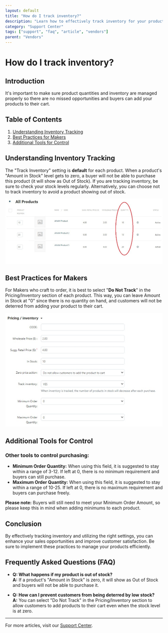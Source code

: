 ```yaml
---
layout: default
title: "How do I track inventory?"
description: "Learn how to effectively track inventory for your products."
category: "Support Center"
tags: ["support", "faq", "article", "vendors"]
parent: "Vendors"
---
```


# How do I track inventory?

## Introduction

It's important to make sure product quantities and inventory are managed properly so there are no missed opportunities and buyers can add your products to their cart. 

## Table of Contents
1. [Understanding Inventory Tracking](#understanding-inventory-tracking)
2. [Best Practices for Makers](#best-practices-for-makers)
3. [Additional Tools for Control](#additional-tools-for-control)

## Understanding Inventory Tracking

The "Track Inventory" setting is **default** for each product. When a product's "Amount in Stock" level gets to zero, a buyer will not be able to purchase this product (it will show as Out of Stock). If you are tracking inventory, be sure to check your stock levels regularly. Alternatively, you can choose not to track inventory to avoid a product showing out of stock.

![Inventory Tracking](/images/Untitled_design__12_.png)

## Best Practices for Makers

For Makers who craft to order, it is best to select "**Do Not Track**" in the Pricing/Inventory section of each product. This way, you can leave Amount in Stock at "0" since there is no quantity on hand, and customers will not be deterred from adding your product to their cart.

![Craft to Order](/images/Web_capture_24-2-2022_2187_anamcraft.jpg)

## Additional Tools for Control

### Other tools to control purchasing:

- **Minimum Order Quantity:** When using this field, it is suggested to stay within a range of 3-12. If left at 0, there is no minimum requirement and buyers can still purchase.
- **Maximum Order Quantity:** When using this field, it is suggested to stay within a range of 10-25. If left at 0, there is no maximum requirement and buyers can purchase freely.

**Please note:** Buyers will still need to meet your Minimum Order Amount, so please keep this in mind when adding minimums to each product.

## Conclusion

By effectively tracking inventory and utilizing the right settings, you can enhance your sales opportunities and improve customer satisfaction. Be sure to implement these practices to manage your products efficiently.

## Frequently Asked Questions (FAQ)

- **Q: What happens if my product is out of stock?**  
  **A:** If a product's "Amount in Stock" is zero, it will show as Out of Stock and buyers will not be able to purchase it.

- **Q: How can I prevent customers from being deterred by low stock?**  
  **A:** You can select "Do Not Track" in the Pricing/Inventory section to allow customers to add products to their cart even when the stock level is at zero.

---

For more articles, visit our [Support Center](https://support.anamcraft.com).